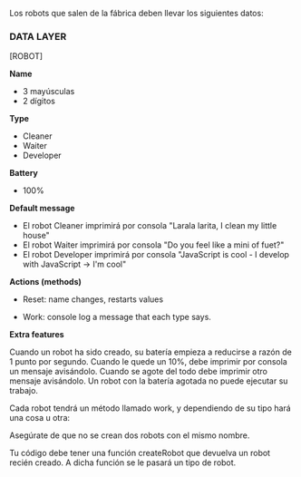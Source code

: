 Los robots que salen de la fábrica deben llevar los siguientes datos:

### DATA LAYER

[ROBOT]

**Name**

- 3 mayúsculas
- 2 dígitos

**Type**

- Cleaner
- Waiter
- Developer

**Battery**

- 100%

**Default message**

- El robot Cleaner imprimirá por consola "Larala larita, I clean my little house"
- El robot Waiter imprimirá por consola "Do you feel like a mini of fuet?"
- El robot Developer imprimirá por consola "JavaScript is cool - I develop with JavaScript -> I'm cool"

**Actions (methods)**

- Reset: name changes, restarts values

- Work: console log a message that each type says.

**Extra features**

Cuando un robot ha sido creado, su batería empieza a reducirse a razón de 1 punto por segundo. Cuando le quede un 10%, debe imprimir por consola un mensaje avisándolo. Cuando se agote del todo debe imprimir otro mensaje avisándolo. Un robot con la batería agotada no puede ejecutar su trabajo.

Cada robot tendrá un método llamado work, y dependiendo de su tipo hará una cosa u otra:

Asegúrate de que no se crean dos robots con el mismo nombre.

Tu código debe tener una función createRobot que devuelva un robot recién creado. A dicha función se le pasará un tipo de robot.
